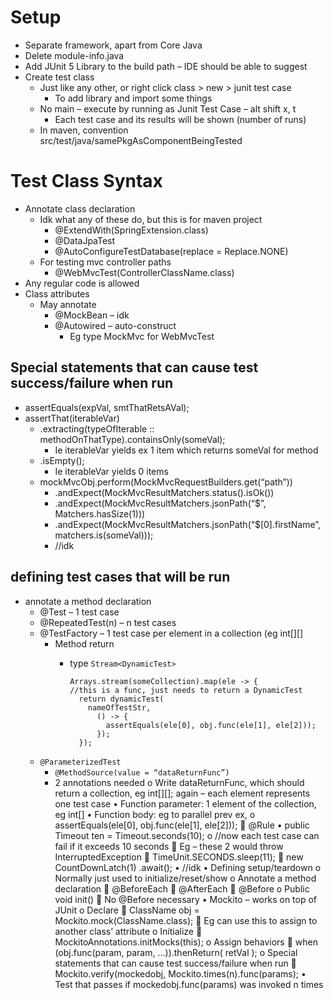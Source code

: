 # Setup
* Separate framework, apart from Core Java
* Delete module-info.java
* Add JUnit 5 Library to the build path – IDE should be able to suggest
* Create test class
  * Just like any other, or right click class > new > junit test case
    * To add library and import some things
  * No main – execute by running as Junit Test Case – alt shift x, t
    * Each test case and its results will be shown (number of runs)
  * In maven, convention src/test/java/samePkgAsComponentBeingTested
# Test Class Syntax
* Annotate class declaration
  * Idk what any of these do, but this is for maven project
    * @ExtendWith(SpringExtension.class)
    * @DataJpaTest
    * @AutoConfigureTestDatabase(replace = Replace.NONE)
  * For testing mvc controller paths
    * @WebMvcTest(ControllerClassName.class)
* Any regular code is allowed
* Class attributes
  * May annotate
    * @MockBean – idk
    * @Autowired – auto-construct
      * Eg type MockMvc for WebMvcTest
## Special statements that can cause test success/failure when run
* assertEquals(expVal, smtThatRetsAVal);
* assertThat(iterableVar)
  * .extracting(typeOfIterable :: methodOnThatType).containsOnly(someVal);
    * Ie iterableVar yields ex 1 item which returns someVal for method
  * .isEmpty();
    * Ie iterableVar yields 0 items
  * mockMvcObj.perform(MockMvcRequestBuilders.get(“path”))
    * .andExpect(MockMvcResultMatchers.status().isOk())
    * .andExpect(MockMvcResultMatchers.jsonPath(“$”, Matchers.hasSize(1)))
    * .andExpect(MockMvcResultMatchers.jsonPath(“$[0].firstName”, matchers.is(someVal)));
    * //idk
## defining test cases that will be run
* annotate a method declaration
  * @Test – 1 test case
  * @RepeatedTest(n) – n test cases
  * @TestFactory – 1 test case per element in a collection (eg int[][]
    * Method return
      * type `Stream<DynamicTest>`
     
        ```
        Arrays.stream(someCollection).map(ele -> {
        //this is a func, just needs to return a DynamicTest
          return dynamicTest(
            nameOfTestStr,
              () -> {
                assertEquals(ele[0], obj.func(ele[1], ele[2]));
              });
          });
        ```
  * `@ParameterizedTest`
    * `@MethodSource(value = “dataReturnFunc”)`
    *   2 annotations needed
o	Write dataReturnFunc, which should return a collection, eg int[][]; again – each element represents one test case
•	Function parameter: 1 element of the collection, eg int[]
•	Function body: eg to parallel prev ex,
o	assertEquals(ele[0], obj.func(ele[1], ele[2]));
	@Rule
•	public Timeout ten = Timeout.seconds(10);
o	//now each test case can fail if it exceeds 10 seconds
	Eg – these 2 would throw InterruptedException
	TimeUnit.SECONDS.sleep(11);
	new CountDownLatch(1) .await();
•	//idk
•	Defining setup/teardown
o	Normally just used to initialize/reset/show
o	Annotate a method declaration
	@BeforeEach
	@AfterEach
	@Before
o	Public void init()
	No @Before necessary
•	Mockito – works on top of JUnit
o	Declare
	ClassName obj = Mockito.mock(ClassName.class);
	Eg can use this to assign to another class’ attribute
o	Initialize
	MockitoAnnotations.initMocks(this);
o	Assign behaviors
	when (obj.func(param, param, …)).thenReturn( retVal );
o	Special statements that can cause test success/failure when run
	Mockito.verify(mockedobj, Mockito.times(n).func(params);
•	Test that passes if mockedobj.func(params) was invoked n times
